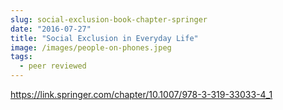 ```yaml
---
slug: social-exclusion-book-chapter-springer
date: "2016-07-27"
title: "Social Exclusion in Everyday Life"
image: /images/people-on-phones.jpeg
tags:
  - peer reviewed
---
```


https://link.springer.com/chapter/10.1007/978-3-319-33033-4_1